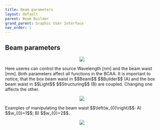 ```yaml
---
title: Beam parameters
layout: default
parent: Beam Builder
grand_parent: Graphic User Interface
nav_order: 1
---
```

## [](#header-2)Beam parameters
<script id="MathJax-script" async src="https://cdn.jsdelivr.net/npm/mathjax@3/es5/tex-mml-chtml.js"></script>
<p align="center">
  <img src="/BCAA_tutorial/assets/images/Beam_parameters.png">
</p>
Here useres can control the source Wavelength [nm] and the beam waist [mm]. Both parameters affect all functions in the BCAA. It is important to notice, that the box beam waist in $$Beam$$ $$Builder$$ (A) and the box beam waist in $$Light$$ $$Structuring$$ (B) are coupled. Changing one affects the other.
<p align="center">
  <img src="/BCAA_tutorial/assets/images/Beam_waist_LS_BB.png">
</p>
Examples of manipulating the beam waist $$\left(w_{0}\right)$$: A) $$w_{0}=1$$; B) $$w_{0}=2$$.
<p align="center">
  <img src="/BCAA_tutorial/assets/images/Beam_waist_example.png">
</p>
